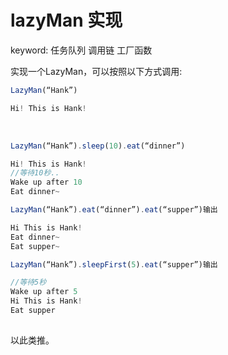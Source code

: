 # lazyMan 实现

keyword: 任务队列 调用链 工厂函数

实现一个LazyMan，可以按照以下方式调用:

```js
LazyMan(“Hank”)

Hi! This is Hank!
```
 
```js
LazyMan(“Hank”).sleep(10).eat(“dinner”)

Hi! This is Hank!
//等待10秒..
Wake up after 10
Eat dinner~
```

```js
LazyMan(“Hank”).eat(“dinner”).eat(“supper”)输出

Hi This is Hank!
Eat dinner~
Eat supper~
```

```js
LazyMan(“Hank”).sleepFirst(5).eat(“supper”)输出

//等待5秒
Wake up after 5
Hi This is Hank!
Eat supper
 
```

以此类推。
